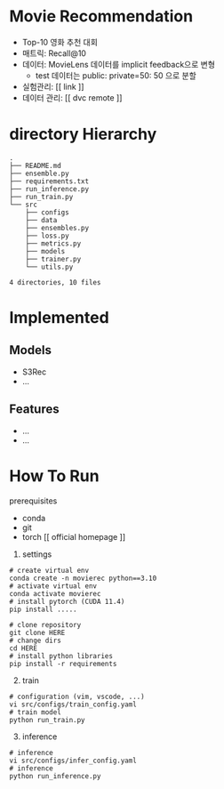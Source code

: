 # Movie Recommendation
- Top-10 영화 추천 대회
- 매트릭: Recall@10
- 데이터: MovieLens 데이터를 implicit feedback으로 변형
	- test 데이터는 public: private=50: 50 으로 분할
- 실험관리: [[ link ]]
- 데이터 관리: [[ dvc remote ]]

# directory Hierarchy
```
.
├── README.md
├── ensemble.py
├── requirements.txt
├── run_inference.py
├── run_train.py
└── src
    ├── configs
    ├── data
    ├── ensembles.py
    ├── loss.py
    ├── metrics.py
    ├── models
    ├── trainer.py
    └── utils.py

4 directories, 10 files
```

# Implemented

## Models
- S3Rec
- ...

## Features
- ...
- ...

# How To Run

prerequisites
- conda
- git
- torch [[ official homepage ]]

1. settings
```
# create virtual env
conda create -n movierec python==3.10
# activate virtual env
conda activate movierec
# install pytorch (CUDA 11.4)
pip install .....

# clone repository
git clone HERE
# change dirs
cd HERE
# install python libraries
pip install -r requirements
```

2. train
```
# configuration (vim, vscode, ...)
vi src/configs/train_config.yaml
# train model
python run_train.py
```

3. inference
```
# inference
vi src/configs/infer_config.yaml
# inference
python run_inference.py
```
